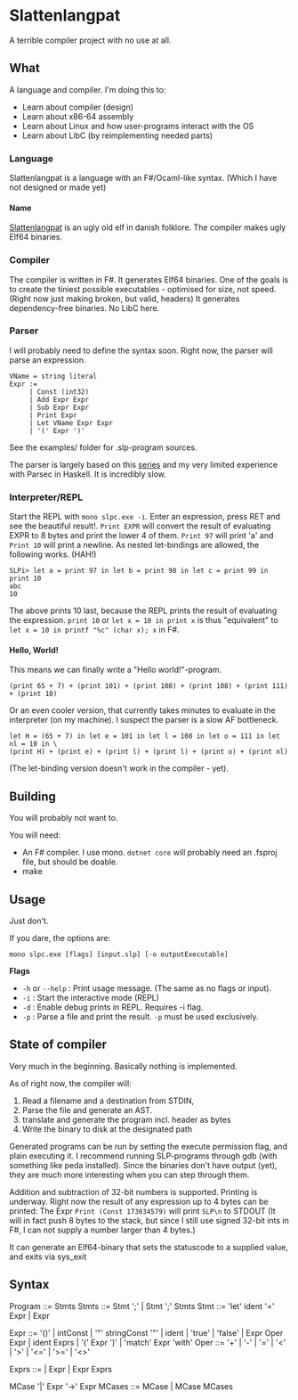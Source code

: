 # Slattenlangpat
A terrible compiler project with no use at all.

## What
A language and compiler.
I'm doing this to:
* Learn about compiler (design)
* Learn about x86-64 assembly
* Learn about Linux and how user-programs interact with the OS
* Learn about LibC (by reimplementing needed parts)

### Language
Slattenlangpat is a language with an F\#/Ocaml-like syntax. (Which I have not designed or made yet)

#### Name
[Slattenlangpat](https://da.wikipedia.org/wiki/Slattenpatten) is an ugly old elf in danish folklore.
The compiler makes ugly Elf64 binaries.

### Compiler
The compiler is written in F\#.
It generates Elf64 binaries.
One of the goals is to create the tiniest possible executables - optimised for size, not speed. (Right now just making broken, but valid, headers)
It generates dependency-free binaries. No LibC here.

### Parser
I will probably need to define the syntax soon.
Right now, the parser will parse an expression.
```
VName = string literal
Expr :=
     | Const (int32)
     | Add Expr Expr
     | Sub Expr Expr
     | Print Expr
     | Let VName Expr Expr
     | '(' Expr ')'
```

See the examples/ folder for .slp-program sources.

The parser is largely based on this [series](https://fsharpforfunandprofit.com/posts/understanding-parser-combinators/) and my very limited experience with Parsec in Haskell.
It is incredibly slow.

### Interpreter/REPL
Start the REPL with `mono slpc.exe -i`.
Enter an expression, press RET and see the beautiful result!.
`Print EXPR` will convert the result of evaluating EXPR to 8 bytes and print the lower 4 of them. `Print 97` will print 'a' and `Print 10` will print a newline.
As nested let-bindings are allowed, the following works. (HAH!)
```
SLPi> let a = print 97 in let b = print 98 in let c = print 99 in print 10
abc
10
```
The above prints 10 last, because the REPL prints the result of evaluating the expression. `print 10` or `let x = 10 in print x` is thus "equivalent" to `let x = 10 in printf "%c" (char x); x` in F\#.

#### Hello, World!
This means we can finally write a "Hello world!"-program.
```
(print 65 + 7) + (print 101) + (print 108) + (print 108) + (print 111) + (print 10)
```
Or an even cooler version, that currently takes minutes to evaluate in the interpreter (on my machine). I suspect the parser is a slow AF bottleneck.
```
let H = (65 + 7) in let e = 101 in let l = 108 in let o = 111 in let nl = 10 in \
(print H) + (print e) + (print l) + (print l) + (print o) + (print nl)
```
(The let-binding version doesn't work in the compiler - yet).
## Building
You will probably not want to.

You will need:
* An F\# compiler. I use mono. `dotnet core` will probably need an .fsproj file, but should be doable.
* make

## Usage
Just don't.

If you dare, the options are:

``` shell
mono slpc.exe [flags] [input.slp] [-o outputExecutable]

```
**Flags**
* `-h` or `--help` : Print usage message. (The same as no flags or input).
* `-i` : Start the interactive mode (REPL)
* `-d` : Enable debug prints in REPL. Requires -i flag.
* `-p` : Parse a file and print the result. `-p` must be used exclusively.





## State of compiler
Very much in the beginning. Basically nothing is implemented.

As of right now, the compiler will:
1. Read a filename and a destination from STDIN,
2. Parse the file and generate an AST.
3. translate and generate the program incl. header as bytes
4. Write the binary to disk at the designated path

Generated programs can be run by setting the execute permission flag, and plain executing it.
I recommend running SLP-programs through gdb (with something like peda installed). Since the binaries don't have output (yet), they are much more interesting when you can step through them.


Addition and subtraction of 32-bit numbers is supported.
Printing is underway. Right now the result of any expression up to 4 bytes can be printed:
The Expr `Print (Const 173034579)` will print `SLP\n` to STDOUT
(It will in fact push 8 bytes to the stack, but since I still use signed 32-bit ints in F#, I can not supply a number larger than 4 bytes.)

It can generate an Elf64-binary that sets the statuscode to a supplied value, and exits via sys_exit

## Syntax

Program ::= Stmts
Stmts ::= Stmt ';'
        | Stmt ';' Stmts
Stmt  ::= 'let' ident '=' Expr
        | Expr

Expr  ::= '()'
        | intConst
        | '"' stringConst '"' 
        | ident
        | 'true' | 'false'
        | Expr Oper Expr
        | ident Exprs
        | '(' Expr ')'
        | 'match' Expr 'with' 
Oper  ::= '+' 
        | '-'
        | '='
        | '<'
        | '>'
        | '<='
        | '>='
        | '<>'

Exprs ::=
	    | Expr
        | Expr Exprs

MCase  '|' Expr '->' Expr 
MCases ::= MCase
        | MCase MCases
